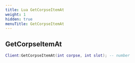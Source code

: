 ```yaml
---
title: Lua GetCorpseItemAt
weight: 1
hidden: true
menuTitle: GetCorpseItemAt
---
```

## GetCorpseItemAt
```lua
Client:GetCorpseItemAt(int corpse, int slot); -- number
```
